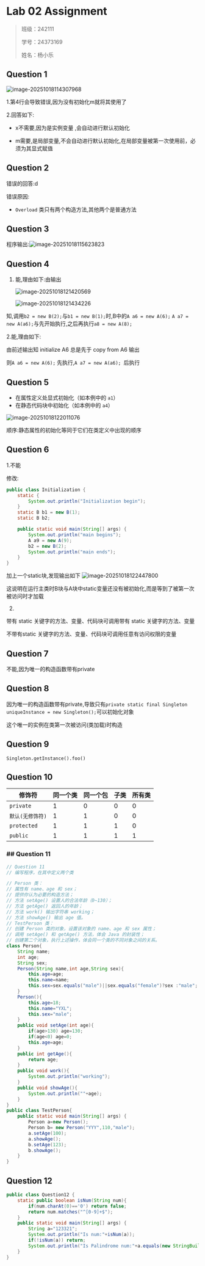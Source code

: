 

# Lab 02 Assignment

> 班级：242111
> 
> 学号：24373169
> 
> 姓名：杨小乐

## Question 1

![image-20251018114307968](E:\a笔记\Markdown\Java\实验报告\Lab2\Lab2问答报告.assets\image-20251018114307968.png)

1.第4行会导致错误,因为没有初始化m就将其使用了

2.回答如下:

- x不需要,因为是实例变量 ,会自动进行默认初始化

- m需要,是局部变量,不会自动进行默认初始化,在局部变量被第一次使用前，必须为其显式赋值

## Question 2

错误的回答:d

错误原因:

- `Overload` 类只有两个构造方法,其他两个是普通方法
## Question 3
程序输出:![image-20251018115623823](E:\a笔记\Markdown\Java\实验报告\Lab2\Lab2问答报告.assets\image-20251018115623823.png)
## Question 4

1. 能,理由如下:由输出

   

   ![image-20251018121420569](E:\a笔记\Markdown\Java\实验报告\Lab2\Lab2问答报告.assets\image-20251018121420569.png)

   ![image-20251018121434226](E:\a笔记\Markdown\Java\实验报告\Lab2\Lab2问答报告.assets\image-20251018121434226.png)

知,调用`b2 = new B(2);`与`b1 = new B(1);`时,B中的`A a6 = new A(6);` `A a7 = new A(a6);`与先开始执行,之后再执行`a8 = new A(8);`

2.能,理由如下:

由前述输出知
initialize A6 总是先于 copy from A6 输出

则`A a6 = new A(6);` 先执行,`A a7 = new A(a6); `后执行

## Question 5

- 在属性定义处显式初始化（如本例中的 `a1`）
- 在静态代码块中初始化（如本例中的 `a4`）

![image-20251018122011076](E:\a笔记\Markdown\Java\实验报告\Lab2\Lab2问答报告.assets\image-20251018122011076.png)

顺序:静态属性的初始化等同于它们在类定义中出现的顺序

## Question 6

1.不能

修改:
```java
public class Initialization {
    static {
        System.out.println("Initialization begin");
    }
    static B b1 = new B(1);
    static B b2;

    public static void main(String[] args) {
        System.out.println("main begins");
        A a9 = new A(9);
        b2 = new B(2);
        System.out.println("main ends");
    }
}
```

加上一个static块,发现输出如下
![image-20251018122447800](E:\a笔记\Markdown\Java\实验报告\Lab2\Lab2问答报告.assets\image-20251018122447800.png)

这说明在运行主类时B块与A块中static变量还没有被初始化,而是等到了被第一次被访问时才加载

2.

带有 static 关键字的方法、变量、代码块可调用带有 static 关键字的方法、变量

不带有static 关键字的方法、变量、代码块可调用任意有访问权限的变量

## Question 7

不能,因为唯一的构造函数带有private

## Question 8

因为唯一的构造函数带有private,导致只有`private static final Singleton uniqueInstance = new Singleton();`可以初始化对象

这个唯一的实例在类第一次被访问(类加载)时构造

## Question 9

`Singleton.getInstance().foo()`

## Question 10

| 修饰符           | 同一个类 | 同一个包 | 子类 | 所有类 |
| ---------------- | -------- | -------- | ---- | ------ |
| `private`        | 1        | 0        | 0    | 0      |
| `默认(无修饰符)` | 1        | 1        | 0    | 0      |
| `protected`      | 1        | 1        | 1    | 0      |
| `public`         | 1        | 1        | 1    | 1      |

### ## Question 11

```java
// Question 11
// 编写程序，在其中定义两个类

// Person 类：
// 属性有 name、age 和 sex；
// 提供你认为必要的构造方法；
// 方法 setAge() 设置人的合法年龄（0~130）；
// 方法 getAge() 返回人的年龄；
// 方法 work() 输出字符串 working；
// 方法 showAge() 输出 age 值。
// TestPerson 类：
// 创建 Person 类的对象，设置该对象的 name、age 和 sex 属性；
// 调用 setAge() 和 getAge() 方法，体会 Java 的封装性；
// 创建第二个对象，执行上述操作，体会同一个类的不同对象之间的关系。
class Person{
    String name;
    int age;
    String sex;
    Person(String name,int age,String sex){
        this.age=age;
        this.name=name;
        this.sex=sex.equals("male")||sex.equals("female")?sex :"male";
    }
    Person(){
        this.age=18;
        this.name="YXL";
        this.sex="male";
    }    
    public void setAge(int age){
        if(age>130) age=130;
        if(age<0) age=0;
        this.age=age;
    }
    public int getAge(){
        return age;
    }
    public void work(){
        System.out.println("working");
    }
    public void showAge(){
        System.out.println(""+age);
    }
}
public class TestPerson{
    public static void main(String[] args) {
        Person a=new Person();
        Person b= new Person("YYY",110,"male");
        a.setAge(100);
        a.showAge();
        b.setAge(123);
        b.showAge();
    }
}
```

## Question 12

```java
public class Question12 {
    static public boolean isNum(String num){
        if(num.charAt(0)=='0') return false;
        return num.matches("^[0-9]+$");
    }
    public static void main(String[] args) {
        String a="123321";
        System.out.println("Is num:"+isNum(a));
        if(!isNum(a)) return;
        System.out.println("Is Palindrome num:"+a.equals(new StringBuilder(a).reverse().toString()));
    }
}

```


